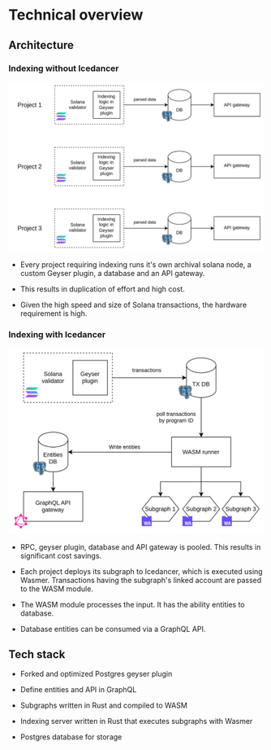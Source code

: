 # Technical overview

## Architecture

### Indexing without Icedancer

![](./assets/without-icedancer.drawio.svg)

- Every project requiring indexing runs it's own archival solana node, a custom Geyser plugin, a database and an API gateway.

- This results in duplication of effort and high cost.

- Given the high speed and size of Solana transactions, the hardware requirement is high.

### Indexing with Icedancer

![](./assets/architecture.drawio.svg)

- RPC, geyser plugin, database and API gateway is pooled. This results in significant cost savings.

- Each project deploys its subgraph to Icedancer, which is executed using Wasmer. Transactions having the subgraph's linked account are passed to the WASM module.

- The WASM module processes the input. It has the ability entities to database.

- Database entities can be consumed via a GraphQL API.

## Tech stack

- Forked and optimized Postgres geyser plugin

- Define entities and API in GraphQL

- Subgraphs written in Rust and compiled to WASM

- Indexing server written in Rust that executes subgraphs with Wasmer

- Postgres database for storage
